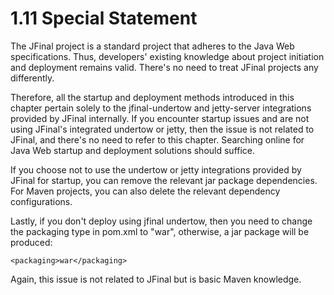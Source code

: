# 1.11 Special Statement
The JFinal project is a standard project that adheres to the Java Web specifications. Thus, developers' existing knowledge about project initiation and deployment remains valid. There's no need to treat JFinal projects any differently.

Therefore, all the startup and deployment methods introduced in this chapter pertain solely to the jfinal-undertow and jetty-server integrations provided by JFinal internally. If you encounter startup issues and are not using JFinal's integrated undertow or jetty, then the issue is not related to JFinal, and there's no need to refer to this chapter. Searching online for Java Web startup and deployment solutions should suffice.

If you choose not to use the undertow or jetty integrations provided by JFinal for startup, you can remove the relevant jar package dependencies. For Maven projects, you can also delete the relevant dependency configurations.

Lastly, if you don't deploy using jfinal undertow, then you need to change the packaging type in pom.xml to "war", otherwise, a jar package will be produced:
```
<packaging>war</packaging>
```
Again, this issue is not related to JFinal but is basic Maven knowledge.